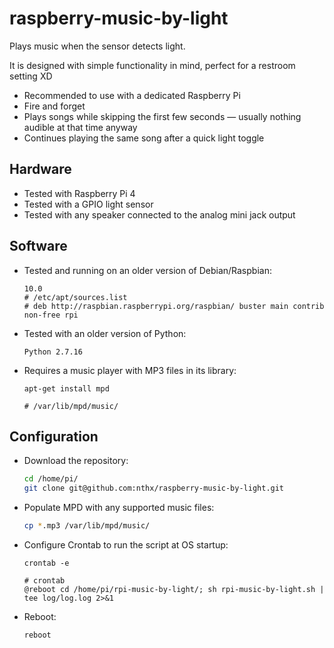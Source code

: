 # raspberry-music-by-light
Plays music when the sensor detects light.

It is designed with simple functionality in mind, perfect for a restroom setting XD
* Recommended to use with a dedicated Raspberry Pi
* Fire and forget
* Plays songs while skipping the first few seconds — usually nothing audible at that time anyway
* Continues playing the same song after a quick light toggle

## Hardware
* Tested with Raspberry Pi 4
* Tested with a GPIO light sensor
* Tested with any speaker connected to the analog mini jack output

## Software
* Tested and running on an older version of Debian/Raspbian:
    ```
    10.0
    # /etc/apt/sources.list
    # deb http://raspbian.raspberrypi.org/raspbian/ buster main contrib non-free rpi
    ```

* Tested with an older version of Python:
    ```
    Python 2.7.16
    ```

* Requires a music player with MP3 files in its library:
    ```
    apt-get install mpd

    # /var/lib/mpd/music/
    ```

## Configuration

* Download the repository:
    ```sh
    cd /home/pi/
    git clone git@github.com:nthx/raspberry-music-by-light.git
    ```

* Populate MPD with any supported music files:
    ```sh
    cp *.mp3 /var/lib/mpd/music/
    ```

* Configure Crontab to run the script at OS startup:
    ```
    crontab -e
    ```

    ```
    # crontab
    @reboot cd /home/pi/rpi-music-by-light/; sh rpi-music-by-light.sh | tee log/log.log 2>&1
    ```

* Reboot:
    ```
    reboot
    ```

